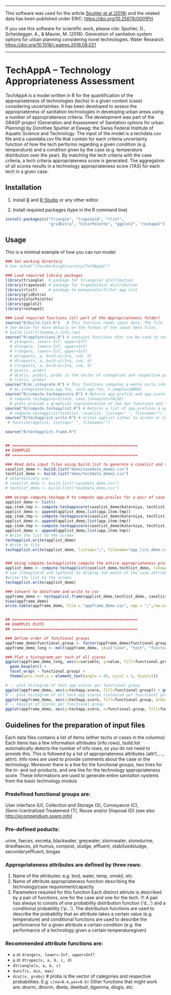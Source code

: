 ----------------------------------------------------------------------------
This software was used for the article [Spuhler et al.(2018)](https://doi.org/10.1016/j.watres.2018.08.021) and the related data has been published under ERIC: https://doi.org/10.25678/0001PH.

If you use this software for scientific work, please cite:
Spuhler, D., Scheidegger, A., & Maurer, M. (2018). Generation of sanitation system options for urban planning considering novel technologies. Water Research. https://doi.org/10.1016/j.watres.2018.08.021

---------------------------------------------------------------------------


TechAppA – Technology Appropriateness Assessment
================================================

_TechAppA_ is a model written in R for the quantification of the appropriateness of technologies (techs) in a given context (case) considering uncertainties. It has been developed to assess the appropriateness of sanitation technologies in developing urban areas using a number of appropriateness criteria. The development was part of the GRASP project (Generation and Assessment of Sanitation options for urban Planning) by Dorothee Spuhler at Eawag: the Swiss Federal Institute of Aquatic Science and Technology.
The input of the model is a techdata.csv file and a casedata.csv file that contain for each criteria uncertainty function of how the tech performs regarding a given condition (e.g. temperature) and a condition given by the case (e.g. temperature distribution over the year). By matching the tech criteria with the case criteria, a tech criteria appropriateness score is generated. The aggregation of all scores results in a technology appropriateness score (_TAS_) for each tech in a given case.


## Installation

1. Install [R](https://cloud.r-project.org/) and [R-Studio](https://www.rstudio.com/products/RStudio/) or any other editor.

2. Install required packages (type in the R command line)
```R
install.packages(c("triangle", "trapezoid", "rlist",
                   "gridExtra", "ColorPalette", "ggplot2", "reshape2"))

```


## Usage

This is a minimal example of how you can run model:
```R
### Set working directory
# Use setwd("/YourWorkingDirectory/TechAppA/")

### Load required library packages
library(triangle)  # package for triangular distribution
library(trapezoid) # package for trapezoidial distribution
library(rlist)     # package to manupulate/filter app list
library(gridExtra)
library(ColorPalette)
library(ggplot2)
library(reshape2)

### Load required functions (all part of the Appropriateness folder)
source("R/build.list.R")   # This function reads input data. The file format is csv. The model requires one techdata.csv and one casedata.csv.
# See below for more details on the format of the input data files.
# build.list(filename,n.info.row)
source("R/appfunctions.R") # contains functions that can be used to compute attribute values
  # prange(x, lower=-Inf, upper=Inf)
  # drange(x, lower=-Inf, upper=Inf)
  # rrange(x, lower=-Inf, upper=Inf)
  # ptrapez(x, a, b=(d-a)/2+a, c=b, d)
  # dtrapez(x, a, b=(d-a)/2+a, c=b, d)
  # rtrapez(x, a, b=(d-a)/2+a, c=b, d)
  # pcat(x, probs)
  # dcat(x, probs), probs is the vector of categories and respective probabilities. E.g. c(no=0.4,yes=0.6) !NB. the sum of probs has to be =1
  # rcat(x, probs)
source("R/mc.integrate.R") # This functions computes a monte carlo integration of two continous functions
  # mc.integrate(case.app.fun, tech.app.fun, n.sample=10000)
source("R/compute.techappscore.R") # Returns app.profile and app.score (aggregated profile)
  # compute.techappscore(tech, case,lshowplot=FALSE)
  # plots provide a graphical representaiton of the two functions and the overall
source("R/compute.techapplist.R") # Returns a list of app.profiles & app.score for all the techs and caes of a techlist and caseplist
  # compute.techapplist(techlist, caselist, listsep=" ", filename="")
source("R/techapplist.write.R") # writes applist either to screen or to a file if listsep and filename are provided
 # function(applist, listsep=" ", filename="")

source("R/techapplist.frame.R")


## =======================================================
## EXAMPLES
## =======================================================

### Read data input files using build.list to generate a caselist and techlist
caselist_demo <- build.list("demo/casedata_demo2.csv")
techlist_demo <- build.list("demo/techdata_demo2.csv")
# alternatively use:
# caselist_demo <- build.list("casedata_demo.csv")
# techlist_demo <- build.list("techdata_demo.csv")

### Usinge compute.techapp.R to compute app.proiles for a pair of case and tech (caselist$case, techlist$tech)
applist_demo <- list()
app.item.tmp <- compute.techappscore(caselist_demo$Katarniya, techlist_demo$uddt,lshowplot = TRUE)
applist_demo <- append(applist_demo,list(app.item.tmp))
app.item.tmp <- compute.techappscore(caselist_demo$Katarniya, techlist_demo$dry.toilet,lshowplot = TRUE)
applist_demo <- append(applist_demo,list(app.item.tmp))
app.item.tmp <- compute.techappscore(caselist_demo$Katarniya, techlist_demo$application.compost,lshowplot = TRUE)
applist_demo <- append(applist_demo,list(app.item.tmp))
# Write the list to the screen
techapplist.write(applist_demo)
# Write to file
techapplist.write(applist_demo, listsep=";", filename="app_list_demo.csv") #giving a list separation charachter and a filename creates a csv file with the results


### Using compute.techapplistto compute the entire appropriateness profiles for a list of cases and a list of technologies
applist_demo <- compute.techapplist(caselist_demo,techlist_demo, lshowplot = F, lpdfplot = F)
# use lshowplot=F and lpdfplot to display the match of the case attribute function and the tech attribute functions
#write the list to the screen
techapplist.write(applist_demo)

### Convert to dataframe and write to csv
appframe_demo <- techapplist.frame(applist_demo,techlist_demo, caselist_demo)
View(appframe_demo)
write.table(appframe_demo, file = "appframe_demo.csv", sep = ";",row.names=F)


## =======================================================
## EXAMPLES PLOTS
## =======================================================

### Define order of functional groups
appframe_demo$functional.group <- factor(appframe_demo$functional.group, levels=c('U','Uadd','S','C','T','D'))
appframe_demo_long <- melt(appframe_demo, id=c("case", "tech", "functional.group"))

### Plot a histogramm per tech of all scores
ggplot(appframe_demo_long, aes(x=variable, y=value, fill=functional.group)) +
  geom_boxplot() +
  facet_wrap( ~ functional.group) +
  theme(axis.text.x = element_text(angle = 45, vjust = 1, hjust=1))

# -- plot histogram of tech app scores per functional group
ggplot(appframe_demo, aes(x=techapp.score, fill=functional.group)) + geom_histogram(show.legend=F) + facet_wrap( ~ functional.group)
# -- plot histogram of all tech app scores (coloured per functional group)
ggplot(appframe_demo, aes(x=techapp.score, fill=functional.group, order=functional.group)) + geom_histogram()
# -- boxplot of scores per functional group
ggplot(appframe_demo, aes(y=techapp.score, x=functional.group, fill=functional.group)) +  geom_boxplot()

```

## Guidelines for the preparation of input files


Each data files contains a list of items (either techs or cases in the columns)
Each items has a few information attributes (info.rows), build.list automatically detects the number of info rows, so you do not need to provide this.
This is followed by a list of appropriateness attributes (attr1,...., attrn).
Info rows are used to provide comments about the case or the technology. Moreover there is a line for the functional groups, two lines for the in- and out-products, and one line for the technology appropriateness score. These informations are used to generate entire sanitaiton systems from the basic technology moduls

### Predefined functional groups are:
User interface (U), Collection and Storage (S), Conveyance (C), (Semi-)centralized Treatement (T), Reuse and/or Disposal (D) (see also http://ecompendium.sswm.info)

### Pre-defined poducts:
urine, faeces, excreta, blackwater, greywater, stormwater, storedurine, driedfaeces, pit humus, compost, sludge, effluent, stabilizedsludge, secondaryeffluent, biogas

### Appropriateness attributes are defined by three rows:
1. Name of the attributes: e.g. bod, water, temp, omskil, etc.
2. Name of attribute appropriateness function describing the technology/case requirement/capactiy
3. Parameters required for this function
Each distinct attriute is described by a pair of functions, one for the case and one for the tech.
!!! A pair has always to consits of one probability distribution function ('d...') and a conditional probability ('p…').
The distribution functions are used to describe the probability that an attribute takes a certain value (e.g. temperature) and conditional functions are used to describe the performance for a given attribute a certain condition (e.g. the performance of a technology given a certain temperaturegiven)

### Recommended attribute functions are:
* `p` or `drange(x, lower=-Inf, upper=Inf)`
* `p` or `dtrapez(x, a, b, c, d)`
* `dtriangle(x, a, b, c)`
* `dunif(x, min, max)`
* `dcat(x, probs)`  # probs is the vector of categories and respective probabilities. E.g. `c(no=0.4,yes=0.6)`
Other functions that might work are: dnorm, dlnorm, dbeta, dweibull, dgamma, dlogis, etc.
